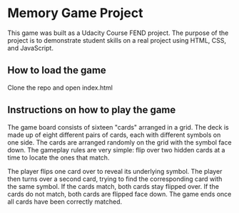 # Memory Game Project

This game was built as a Udacity Course FEND project. The purpose of the project is to demonstrate student skills on a real project using HTML, CSS, and JavaScript.

## How to load the game

Clone the repo and open index.html 

## Instructions on how to play the game

The game board consists of sixteen "cards" arranged in a grid. The deck is made up of eight different pairs of cards, each with different symbols on one side. The cards are arranged randomly on the grid with the symbol face down. The gameplay rules are very simple: flip over two hidden cards at a time to locate the ones that match.


The player flips one card over to reveal its underlying symbol.
The player then turns over a second card, trying to find the corresponding card with the same symbol.
If the cards match, both cards stay flipped over.
If the cards do not match, both cards are flipped face down.
The game ends once all cards have been correctly matched.





